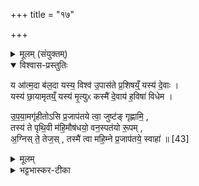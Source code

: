 +++
title = "१७"

+++

<details><summary>मूलम् (संयुक्तम्)</summary>

य आ॑त्म॒दा ब॑ल॒दा यस्य॒ विश्व॑ उ॒पास॑ते प्र॒शिषय्ँ॒यस्य॑ दे॒वाः । यस्य॑ छा॒यामृतय्ँ॒यस्य॑ मृ॒त्युᳵ कस्मै॑ दे॒वाय॑ ह॒विषा॑ विधेम । उ॒प॒या॒मगृ॑हीतोऽसि प्र॒जाप॑तये त्वा॒ जुष्ट॑ङ्गृह्णामि॒ तस्य॑ ते पृथि॒वी म॑हि॒मौष॑धयो॒ वन॒स्पत॑यो रू॒पम॒ग्निस्ते॒ तेज॒स्तस्मै॑ त्वा महि॒म्ने प्र॒जाप॑तये॒ स्वाहा॑ ॥ [43]  
</details>

<details open><summary>विश्वास-प्रस्तुतिः</summary>

य आ॑त्म॒दा ब॑ल॒दा यस्य॒ विश्व॑ उ॒पास॑ते प्र॒शिषय्ँ॒ यस्य॑ दे॒वाः ।  
यस्य॑ छा॒यामृतय्ँ॒ यस्य॑ मृ॒त्युᳵ कस्मै॑ दे॒वाय॑ ह॒विषा॑ विधेम ।  

उ॒प॒या॒मगृ॑हीतोऽसि प्र॒जाप॑तये त्वा॒ जुष्ट॑ङ् गृह्णामि॒ ,  
तस्य॑ ते पृथि॒वी म॑हि॒मौष॑धयो॒ वन॒स्पत॑यो रू॒पम् ,  
अ॒ग्निस् ते॒ तेज॒स् , तस्मै॑ त्वा महि॒म्ने प्र॒जाप॑तये॒ स्वाहा॑ ॥ [43]  
</details>

<details><summary>मूलम्</summary>

य आ॑त्म॒दा ब॑ल॒दा यस्य॒ विश्व॑ उ॒पास॑ते प्र॒शिषय्ँ॒ यस्य॑ दे॒वाः ।  
यस्य॑ छा॒यामृतय्ँ॒ यस्य॑ मृ॒त्युᳵ कस्मै॑ दे॒वाय॑ ह॒विषा॑ विधेम ।  

उ॒प॒या॒मगृ॑हीतोऽसि प्र॒जाप॑तये त्वा॒ जुष्ट॑ङ् गृह्णामि॒ ,  
तस्य॑ ते पृथि॒वी म॑हि॒मौष॑धयो॒ वन॒स्पत॑यो रू॒पम् ,  
अ॒ग्निस् ते॒ तेज॒स् , तस्मै॑ त्वा महि॒म्ने प्र॒जाप॑तये॒ स्वाहा॑ ॥ [43]  
</details>

<details><summary>भट्टभास्कर-टीका</summary>

1द्वितीयं महिमानं गृह्णाति - आत्मदा इति त्रिष्टुभा उपरिष्टादुपयामया ॥ इयमपि तत्रैव व्याख्याता । य आत्मदाः सर्वस्मै बलदाश्च यस्य प्रशिषं प्रकष्टामाशिषं विश्वेऽप्युपासते देवा अपि यस्य प्रशिषमुपासते अमृतं मृत्युश्च यस्य छायेव विधेया । कस्मा इत्यादि । गतम् । तस्य ते पृथिवी महिमा पृथिवीव महांस्त्वमोषधयो वनस्पतयः तव रूपम् । अग्निस्तव तेज इति गृहीत्वा जुहोति । तस्मा इत्यादि । गतम् ॥

इति सप्तमे पञ्चमे सप्तदशोनुवाकः ॥  
</details>
